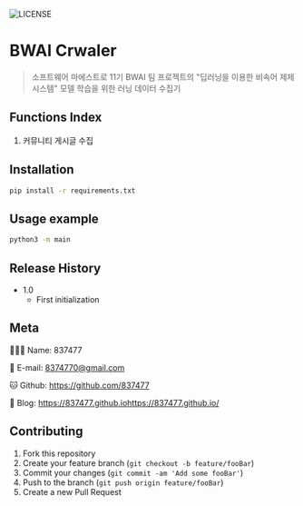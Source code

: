 ![LICENSE][LICENSE]

# BWAI Crwaler



> 소프트웨어 마에스트로 11기 BWAI 팀 프로젝트의 "딥러닝을 이용한 비속어 제제 시스템" 모델 학습을 위한 러닝 데이터 수집기



## Functions Index

1. 커뮤니티 게시글 수집



## Installation

```sh
pip install -r requirements.txt
```



## Usage example

```sh
python3 -m main
```



## Release History

* 1.0
    * First initialization



## Meta

🙋🏻‍♂️ Name: 837477

📧 E-mail: 8374770@gmail.com

🐱 Github: https://github.com/837477

📔 Blog: https://837477.github.iohttps://837477.github.io/



## Contributing

1. Fork this repository
2. Create your feature branch (`git checkout -b feature/fooBar`)
3. Commit your changes (`git commit -am 'Add some fooBar'`)
4. Push to the branch (`git push origin feature/fooBar`)
5. Create a new Pull Request



<!-- Markdown link & img dfn's -->

[LICENSE]: https://img.shields.io/github/license/837477/raising_visitor_bot?style=flat-square
